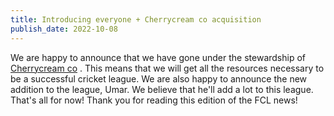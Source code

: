 ```yaml
---
title: Introducing everyone + Cherrycream co acquisition 
publish_date: 2022-10-08
---
```

We are happy to announce that we have gone under the stewardship of [Cherrycream co](https://cherrycream.vercel.app) . This means that we will get all the resources necessary to be a successful cricket league. We are also happy to announce the new addition to the league, Umar. We believe that he'll add a lot to this league. That's all for now! Thank you for reading this edition of the FCL news!
